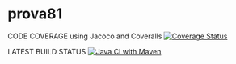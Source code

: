 # prova81
CODE COVERAGE using Jacoco and Coveralls
[![Coverage Status](https://coveralls.io/repos/github/cvallott/prova81/badge.svg?branch=develop)](https://coveralls.io/github/cvallott/prova81?branch=develop)

LATEST BUILD STATUS
[![Java CI with Maven](https://github.com/cvallott/prova81/actions/workflows/main.yml/badge.svg?branch=develop)](https://github.com/cvallott/prova81/actions/workflows/main.yml)
